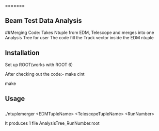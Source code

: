 =======
## Beam Test Data Analysis 
##Merging Code: Takes Ntuple from EDM, Telescope and merges into one Analysis Tree for user
The code fill the Track vector inside the EDM ntuple
## Installation

Set up ROOT(works with ROOT 6)

After checking out the code:-
make cint

make 

## Usage
##
./ntuplemerger \<EDMTupleName\> \<TelescopeTupleName\> \<RunNumber\>

It produces 1 file AnalysisTree_RunNumber.root
